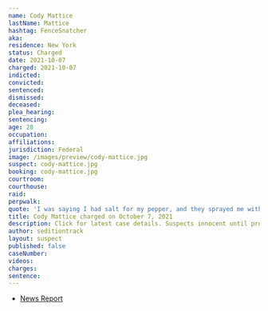 ```yaml
---
name: Cody Mattice
lastName: Mattice
hashtag: FenceSnatcher
aka:
residence: New York
status: Charged
date: 2021-10-07
charged: 2021-10-07
indicted:
convicted:
sentenced:
dismissed:
deceased:
plea_hearing:
sentencing:
age: 28
occupation:
affiliations:
jurisdiction: Federal
image: /images/preview/cody-mattice.jpg
suspect: cody-mattice.jpg
booking: cody-mattice.jpg
courtroom:
courthouse:
raid:
perpwalk:
quote: 'I was saying I had salt for my pepper, and they sprayed me with more pepper'
title: Cody Mattice charged on October 7, 2021
description: Click for latest case details. Suspects innocent until proven guilty.
author: seditiontrack
layout: suspect
published: false
caseNumber:
videos:
charges:
sentence:
---
```

- [News Report](https://www.huffpost.com/entry/cody-mattice-james-mault-capitol-attack-trump_n_61620bbde4b0fc312c97ca8b)

